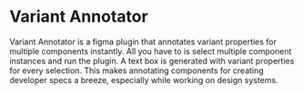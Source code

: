 # Variant Annotator

Variant Annotator is a figma plugin that annotates variant properties for multiple components instantly. All you have to is select multiple component instances and run the plugin. A text box is generated with variant properties for every selection. This makes annotating components for creating developer specs a breeze, especially while working on design systems.